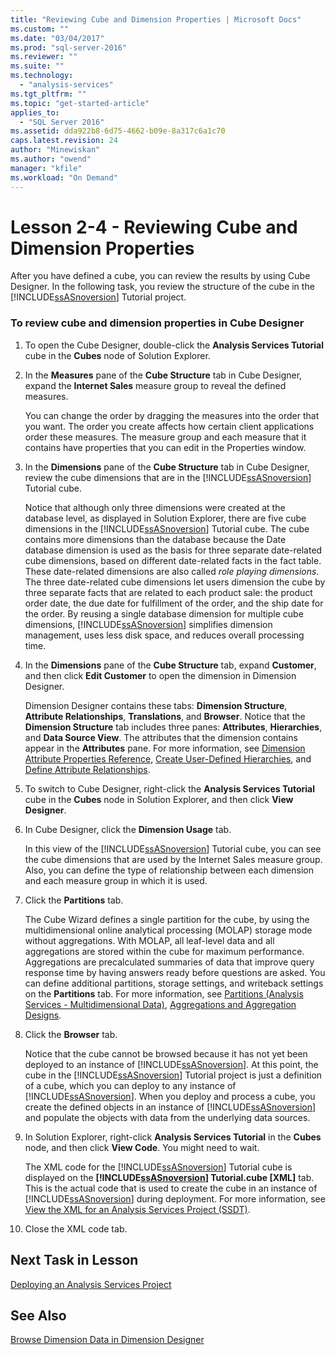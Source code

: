 ```yaml
---
title: "Reviewing Cube and Dimension Properties | Microsoft Docs"
ms.custom: ""
ms.date: "03/04/2017"
ms.prod: "sql-server-2016"
ms.reviewer: ""
ms.suite: ""
ms.technology: 
  - "analysis-services"
ms.tgt_pltfrm: ""
ms.topic: "get-started-article"
applies_to: 
  - "SQL Server 2016"
ms.assetid: dda922b8-6d75-4662-b09e-8a317c6a1c70
caps.latest.revision: 24
author: "Minewiskan"
ms.author: "owend"
manager: "kfile"
ms.workload: "On Demand"
---
```

# Lesson 2-4 - Reviewing Cube and Dimension Properties
After you have defined a cube, you can review the results by using Cube Designer. In the following task, you review the structure of the cube in the [!INCLUDE[ssASnoversion](../includes/ssasnoversion-md.md)] Tutorial project.  
  
### To review cube and dimension properties in Cube Designer  
  
1.  To open the Cube Designer, double-click the **Analysis Services Tutorial** cube in the **Cubes** node of Solution Explorer.  
  
2.  In the **Measures** pane of the **Cube Structure** tab in Cube Designer, expand the **Internet Sales** measure group to reveal the defined measures.  
  
    You can change the order by dragging the measures into the order that you want. The order you create affects how certain client applications order these measures. The measure group and each measure that it contains have properties that you can edit in the Properties window.  
  
3.  In the **Dimensions** pane of the **Cube Structure** tab in Cube Designer, review the cube dimensions that are in the [!INCLUDE[ssASnoversion](../includes/ssasnoversion-md.md)] Tutorial cube.  
  
    Notice that although only three dimensions were created at the database level, as displayed in Solution Explorer, there are five cube dimensions in the [!INCLUDE[ssASnoversion](../includes/ssasnoversion-md.md)] Tutorial cube. The cube contains more dimensions than the database because the Date database dimension is used as the basis for three separate date-related cube dimensions, based on different date-related facts in the fact table. These date-related dimensions are also called *role playing dimensions*. The three date-related cube dimensions let users dimension the cube by three separate facts that are related to each product sale: the product order date, the due date for fulfillment of the order, and the ship date for the order. By reusing a single database dimension for multiple cube dimensions, [!INCLUDE[ssASnoversion](../includes/ssasnoversion-md.md)] simplifies dimension management, uses less disk space, and reduces overall processing time.  
  
4.  In the **Dimensions** pane of the **Cube Structure** tab, expand **Customer**, and then click **Edit Customer** to open the dimension in Dimension Designer.  
  
    Dimension Designer contains these tabs: **Dimension Structure**, **Attribute Relationships**, **Translations**, and **Browser**. Notice that the **Dimension Structure** tab includes three panes: **Attributes**, **Hierarchies**, and **Data Source View**. The attributes that the dimension contains appear in the **Attributes** pane. For more information, see [Dimension Attribute Properties Reference](../analysis-services/multidimensional-models/dimension-attribute-properties-reference.md), [Create User-Defined Hierarchies](../analysis-services/multidimensional-models/user-defined-hierarchies-create.md), and [Define Attribute Relationships](../analysis-services/multidimensional-models/attribute-relationships-define.md).  
  
5.  To switch to Cube Designer, right-click the **Analysis Services Tutorial** cube in the **Cubes** node in Solution Explorer, and then click **View Designer**.  
  
6.  In Cube Designer, click the **Dimension Usage** tab.  
  
    In this view of the [!INCLUDE[ssASnoversion](../includes/ssasnoversion-md.md)] Tutorial cube, you can see the cube dimensions that are used by the Internet Sales measure group. Also, you can define the type of relationship between each dimension and each measure group in which it is used.  
  
7.  Click the **Partitions** tab.  
  
    The Cube Wizard defines a single partition for the cube, by using the multidimensional online analytical processing (MOLAP) storage mode without aggregations. With MOLAP, all leaf-level data and all aggregations are stored within the cube for maximum performance. Aggregations are precalculated summaries of data that improve query response time by having answers ready before questions are asked. You can define additional partitions, storage settings, and writeback settings on the **Partitions** tab. For more information, see [Partitions &#40;Analysis Services - Multidimensional Data&#41;](../analysis-services/multidimensional-models-olap-logical-cube-objects/partitions-analysis-services-multidimensional-data.md), [Aggregations and Aggregation Designs](../analysis-services/multidimensional-models-olap-logical-cube-objects/aggregations-and-aggregation-designs.md).  
  
8.  Click the **Browser** tab.  
  
    Notice that the cube cannot be browsed because it has not yet been deployed to an instance of [!INCLUDE[ssASnoversion](../includes/ssasnoversion-md.md)]. At this point, the cube in the [!INCLUDE[ssASnoversion](../includes/ssasnoversion-md.md)] Tutorial project is just a definition of a cube, which you can deploy to any instance of [!INCLUDE[ssASnoversion](../includes/ssasnoversion-md.md)]. When you deploy and process a cube, you create the defined objects in an instance of [!INCLUDE[ssASnoversion](../includes/ssasnoversion-md.md)] and populate the objects with data from the underlying data sources.  
  
9. In Solution Explorer, right-click **Analysis Services Tutorial** in the **Cubes** node, and then click **View Code**. You might need to wait.  
  
    The XML code for the [!INCLUDE[ssASnoversion](../includes/ssasnoversion-md.md)] Tutorial cube is displayed on the **[!INCLUDE[ssASnoversion](../includes/ssasnoversion-md.md)] Tutorial.cube [XML]** tab. This is the actual code that is used to create the cube in an instance of [!INCLUDE[ssASnoversion](../includes/ssasnoversion-md.md)] during deployment. For more information, see [View the XML for an Analysis Services Project &#40;SSDT&#41;](../analysis-services/multidimensional-models/view-the-xml-for-an-analysis-services-project-ssdt.md).  
  
10. Close the XML code tab.  
  
## Next Task in Lesson  
[Deploying an Analysis Services Project](../analysis-services/lesson-2-5-deploying-an-analysis-services-project.md)  
  
## See Also  
[Browse Dimension Data in Dimension Designer](../analysis-services/multidimensional-models/database-dimensions-browse-dimension-data-in-dimension-designer.md)  
  
  
  
